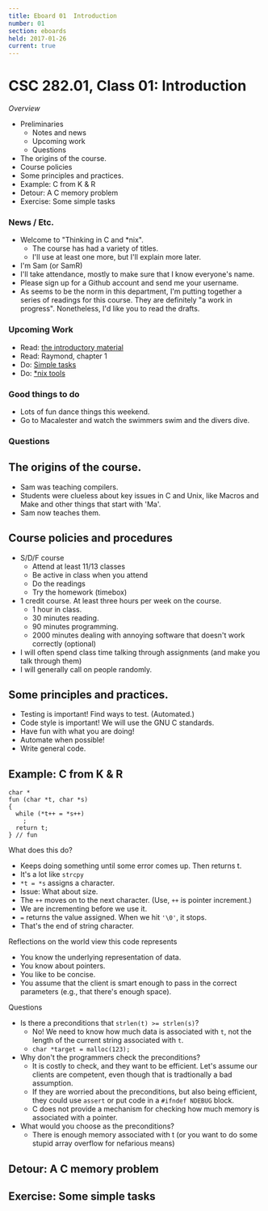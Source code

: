 ```yaml
---
title: Eboard 01  Introduction
number: 01
section: eboards
held: 2017-01-26
current: true
---
```

CSC 282.01, Class 01:  Introduction
===================================

_Overview_

* Preliminaries
    * Notes and news
    * Upcoming work
    * Questions
* The origins of the course.
* Course policies
* Some principles and practices.
* Example: C from K & R
* Detour: A C memory problem
* Exercise: Some simple tasks

### News / Etc.

* Welcome to "Thinking in C and *nix".
    * The course has had a variety of titles.
    * I'll use at least one more, but I'll explain more later.
* I'm Sam (or SamR)
* I'll take attendance, mostly to make sure that I know everyone's name.
* Please sign up for a Github account and send me your username.
* As seems to be the norm in this department, I'm putting together a series
  of readings for this course.  They are definitely "a work in progress".
  Nonetheless, I'd like you to read the drafts.

### Upcoming Work

* Read: [the introductory material](../readings/intro)
* Read: Raymond, chapter 1
* Do: [Simple tasks](../assignments/simple-tasks)
* Do: [*nix tools](../assignments/unix-tools)

### Good things to do

* Lots of fun dance things this weekend.
* Go to Macalester and watch the swimmers swim and the divers dive.

### Questions

The origins of the course.
--------------------------

* Sam was teaching compilers.
* Students were clueless about key issues in C and Unix, like Macros and
  Make and other things that start with 'Ma'.
* Sam now teaches them.

Course policies and procedures
------------------------------

* S/D/F course
    * Attend at least 11/13 classes
    * Be active in class when you attend
    * Do the readings
    * Try the homework (timebox)
* 1 credit course.  At least three hours per week on the course.
    * 1 hour in class.
    * 30 minutes reading.
    * 90 minutes programming.
    * 2000 minutes dealing with annoying software that doesn't work correctly
      (optional)
* I will often spend class time talking through assignments (and make 
  you talk through them)
* I will generally call on people randomly.

Some principles and practices.
------------------------------

* Testing is important!  Find ways to test.  (Automated.)
* Code style is important!  We will use the GNU C standards.
* Have fun with what you are doing!
* Automate when possible!
* Write general code.

Example: C from K & R
---------------------

```
char *
fun (char *t, char *s)
{
  while (*t++ = *s++)
    ;
  return t;
} // fun
```

What does this do?

* Keeps doing something until some error comes up.  Then returns t.
* It's a lot like `strcpy`
* `*t = *s` assigns a character.
* Issue: What about size.
* The `++` moves on to the next character.  (Use, `++` is pointer increment.)
* We are incrementing before we use it.
* `=` returns the value assigned.  When we hit `'\0'`, it stops.
* That's the end of string character.

Reflections on the world view this code represents 

* You know the underlying representation of data.
* You know about pointers.
* You like to be concise.
* You assume that the client is smart enough to pass in the correct
  parameters (e.g., that there's enough space).

Questions

* Is there a preconditions that `strlen(t) >= strlen(s)`?  
    * No!  We need to know how much data is associated with `t`, not the
      length of the current string associated with `t`.
    * `char *target = malloc(123);`
* Why don't the programmers check the preconditions?
    * It is costly to check, and they want to be efficient.  Let's assume
      our clients are competent, even though that is tradtionally a bad
      assumption.
    * If they are worried about the preconditions, but also being efficient,
      they could use `assert` or put code in a `#ifndef NDEBUG` block.
    * C does not provide a mechanism for checking how much memory is 
      associated with a pointer.
* What would you choose as the preconditions?
    * There is enough memory associated with t (or you want to do some
      stupid array overflow for nefarious means)





Detour: A C memory problem
--------------------------

Exercise: Some simple tasks
---------------------------

